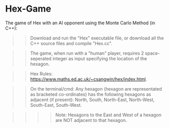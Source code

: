 # Hex-Game
The game of Hex with an AI opponent using the Monte Carlo Method (in C++):  

>> Download and run the "Hex" executable file, or download all the C++ source files and compile "Hex.cc".  

>> The game, when run with a "human" player, requires 2 space-seperated integer as input specifying the location of the hexagon.  

>> Hex Rules: https://www.maths.ed.ac.uk/~csangwin/hex/index.html.  

>> On the terminal/cmd: Any hexagon (hexagon are representated as bracketed co-ordinates) has the following hexagons as adjacent (if present): North, South, North-East, North-West, South-East, South-West.  

>> >> Note: Hexagons to the East and West of a hexagon are NOT adjacent to that hexagon.
